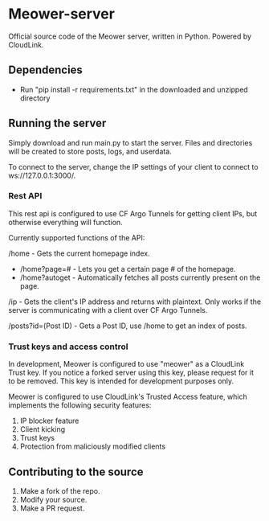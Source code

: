# Meower-server
Official source code of the Meower server, written in Python. Powered by CloudLink. 

## Dependencies
* Run "pip install -r requirements.txt" in the downloaded and unzipped directory

## Running the server
Simply download and run main.py to start the server. Files and directories will be created to store posts, logs, and userdata.

To connect to the server, change the IP settings of your client to connect to ws://127.0.0.1:3000/.

### Rest API

This rest api is configured to use CF Argo Tunnels for getting client IPs, but otherwise everything will function.

Currently supported functions of the API:

/home - Gets the current homepage index.
* /home?page=# - Lets you get a certain page # of the homepage.
* /home?autoget - Automatically fetches all posts currently present on the page.

/ip - Gets the client's IP address and returns with plaintext. Only works if the server is communicating with a client over CF Argo Tunnels.

/posts?id=(Post ID) - Gets a Post ID, use /home to get an index of posts. 

### Trust keys and access control

In development, Meower is configured to use "meower" as a CloudLink Trust key. If you notice a forked server using this key, please request for it to be removed. This key is intended for development purposes only.

Meower is configured to use CloudLink's Trusted Access feature, which implements the following security features:
1. IP blocker feature
2. Client kicking
3. Trust keys
4. Protection from maliciously modified clients

## Contributing to the source

1. Make a fork of the repo.
2. Modify your source.
3. Make a PR request.
